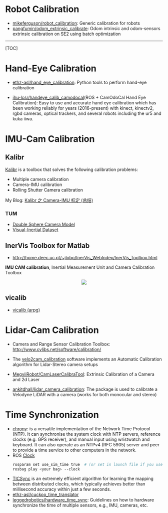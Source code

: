 # Robot Calibration

* [mikeferguson/robot_calibration](https://github.com/mikeferguson/robot_calibration): Generic calibration for robots
* [pangfumin/odom_extrinsic_calibrate](https://github.com/pangfumin/odom_extrinsic_calibrate): Odom intrinsic and odom-sensors extrinsic calibration on SE2 using batch optimization

-----

[TOC]

# Hand-Eye Calibration

* [ethz-asl/hand_eye_calibration](https://github.com/ethz-asl/hand_eye_calibration):
Python tools to perform hand-eye calibration

* [jhu-lcsr/handeye_calib_camodocal](https://github.com/jhu-lcsr/handeye_calib_camodocal)(ROS + CamOdoCal Hand Eye Calibration): Easy to use and accurate hand eye calibration which has been working reliably for years (2016-present) with kinect, kinectv2, rgbd cameras, optical trackers, and several robots including the ur5 and kuka iiwa.


# IMU-Cam Calibration

## Kalibr

[Kalibr](https://github.com/ethz-asl/kalibr) is a toolbox that solves the following calibration problems:  

* Multiple camera calibration
* Camera-IMU calibration
* Rolling Shutter Camera calibration

My Blog: [Kalibr 之 Camera-IMU 标定 (总结)](https://blog.csdn.net/u011178262/article/details/83316968)

### TUM

* [Double Sphere Camera Model](https://vision.in.tum.de/research/vslam/double-sphere)
* [Visual-Inertial Dataset](https://vision.in.tum.de/data/datasets/visual-inertial-dataset)

## InerVis Toolbox for Matlab

* http://home.deec.uc.pt/~jlobo/InerVis_WebIndex/InerVis_Toolbox.html

**IMU CAM calibration**, Inertial Measurement Unit and Camera Calibration Toolbox

<div align=center>
  <img src="http://home.deec.uc.pt/~jlobo/InerVis_WebIndex/imu_cam_menu.gif">
</div>

## vicalib

* [vicalib (arpg)](https://github.com/arpg/vicalib)

# Lidar-Cam Calibration

* Camera and Range Sensor Calibration Toolbox: http://www.cvlibs.net/software/calibration/

* The [velo2cam_calibration](https://github.com/beltransen/velo2cam_calibration) software implements an Automatic Calibration algorithm for Lidar-Stereo camera setups

* [MegviiRobot/CamLaserCalibraTool](https://github.com/MegviiRobot/CamLaserCalibraTool): Extrinsic Calibration of a Camera and 2d Laser

* [ankitdhall/lidar_camera_calibration](https://github.com/ankitdhall/lidar_camera_calibration): The package is used to calibrate a Velodyne LiDAR with a camera (works for both monocular and stereo)


# Time Synchronization

* [chrony](https://chrony.tuxfamily.org/): is a versatile implementation of the Network Time Protocol (NTP). It can synchronise the system clock with NTP servers, reference clocks (e.g. GPS receiver), and manual input using wristwatch and keyboard. It can also operate as an NTPv4 (RFC 5905) server and peer to provide a time service to other computers in the network.  
* ROS [Clock](http://wiki.ros.org/Clock)
  ```bash
  rosparam set use_sim_time true  # (or set in launch file if you use one)
  rosbag play <your bag> --clock
  ```
* [TICSync](https://ori.ox.ac.uk/ticsync/) is an extremely efficient algorithm for learning the mapping between distributed clocks, which typically achieves better than millisecond accuracy within just a few seconds.
* [ethz-asl/cuckoo_time_translator](https://github.com/ethz-asl/cuckoo_time_translator)
* [leggedrobotics/hardware_time_sync](https://github.com/leggedrobotics/hardware_time_sync): Guidelines on how to hardware synchronize the time of multiple sensors, e.g., IMU, cameras, etc.

